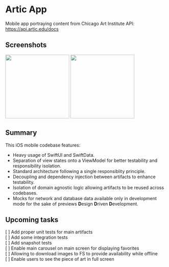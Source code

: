 #  Artic App

Mobile app portraying content from Chicago Art Institute API:
https://api.artic.edu/docs

## Screenshots
<img src="https://github.com/zheref/ArticApp/assets/1177000/37f8ff59-5a1e-42fc-af29-02875e925ead" width="200">
<img src="https://github.com/zheref/ArticApp/assets/1177000/171cabb7-3097-4574-b2ec-8cc61a2aeee8" width="200">

## Summary
This iOS mobile codebase features:
- Heavy usage of SwiftUI and SwiftData.
- Separation of view states onto a ViewModel for better testability and responsibility isolation.
- Standard architecture following a single responsiblity principle.
- Decoupling and dependency injection between artifacts to enhance testability.
- Isolation of domain agnostic logic allowing artifacts to be reused across codebases.
- Mocks for network and database data available only in development mode for the sake of previews **D**esign **D**riven **D**evelopment.

## Upcoming tasks
[ ] Add proper unit tests for main artifacts  
[ ] Add some integration tests  
[ ] Add snapshot tests  
[ ] Enable main carousel on main screen for displaying favorites  
[ ] Allowing to download images to FS to provide availability while offline  
[ ] Enable users to see the piece of art in full screen  
